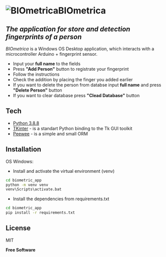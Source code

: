 # ![BIOmetrica](https://raw.githubusercontent.com/nickolaEO/biometric_app/main/biometrica/icon.ico)**BIO**metrica
## _The application for store and detection fingerprints of a person_

_BIOmetrica_ is a Windows OS Desktop application, which interacts with a microcontroller Arduino + fingerprint sensor.

- Input your **full name** to the fields
- Press **"Add Person"** button to registrate your fingerprint
- Follow the instructions
- Check the addition by placing the finger you added earlier
- If you want to delete the person from databse input **full name** and press **"Delete Person"** button
- If you want to clear database press **"Clead Database"** button

## Tech

- [Python 3.8.8](https://www.python.org/downloads/release/python-388/)
- [TKinter](https://docs.python.org/3/library/tkinter.html) - is a standart Python binding to the Tk GUI toolkit
- [Peewee](http://docs.peewee-orm.com/en/latest/) - is a simple and small ORM

## Installation

OS Windows: 

- Install and activate the virtual environment (venv)

```sh
cd biometric_app
python -m venv venv
venv\Scripts\activate.bat
```

- Install the dependencies from requirements.txt

```sh
cd biometric_app
pip install -r requirements.txt
```

## License

MIT

**Free Software**
